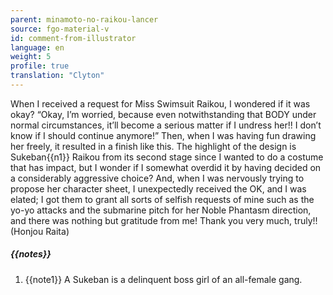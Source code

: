 ```yaml
---
parent: minamoto-no-raikou-lancer
source: fgo-material-v
id: comment-from-illustrator
language: en
weight: 5
profile: true
translation: "Clyton"
---
```


When I received a request for Miss Swimsuit Raikou, I wondered if it was okay? “Okay, I’m worried, because even notwithstanding that BODY under normal circumstances, it’ll become a serious matter if I undress her!! I don’t know if I should continue anymore!” Then, when I was having fun drawing her freely, it resulted in a finish like this. The highlight of the design is Sukeban{{n1}} Raikou from its second stage since I wanted to do a costume that has impact, but I wonder if I somewhat overdid it by having decided on a considerably aggressive choice? And, when I was nervously trying to propose her character sheet, I unexpectedly received the OK, and I was elated; I got them to grant all sorts of selfish requests of mine such as the yo-yo attacks and the submarine pitch for her Noble Phantasm direction, and there was nothing but gratitude from me! Thank you very much, truly!! (Honjou Raita)

##### {{notes}}

1. {{note1}} A Sukeban is a delinquent boss girl of an all-female gang.
